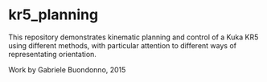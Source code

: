 # kr5_planning

This repository demonstrates kinematic planning and control of a Kuka KR5 using different methods,
with particular attention to different ways of representating orientation.

Work by Gabriele Buondonno, 2015

